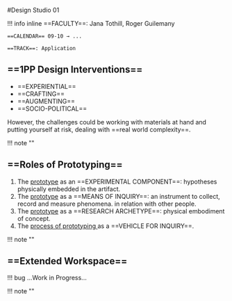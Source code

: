 #Design Studio 01

!!! info inline
    ==FACULTY==: Jana Tothill, Roger Guilemany 

    ==CALENDAR== 09-10 → ...

    ==TRACK==: Application

<div style="clear:both;"></div>

## ==1PP Design Interventions==

- ==EXPERIENTIAL==
- ==CRAFTING==
- ==AUGMENTING==
- ==SOCIO-POLITICAL==

However, the challenges could be working with materials at hand and putting yourself at risk, dealing with ==real world complexity==.

!!! note ""

## ==Roles of Prototyping==

1. The <u>prototype</u> as an ==EXPERIMENTAL COMPONENT==: hypotheses physically embedded in the artifact.
2. The <u>prototype</u> as a ==MEANS OF INQUIRY==: an instrument to collect, record and measure phenomena. in relation with other people.
3. The <u>prototype</u> as a ==RESEARCH ARCHETYPE==: physical embodiment of concept.
4. The <u> process of prototyping </u> as a ==VEHICLE FOR INQUIRY==.

!!! note ""

## ==Extended Workspace==

!!! bug 
    ...Work in Progress...

!!! note ""
